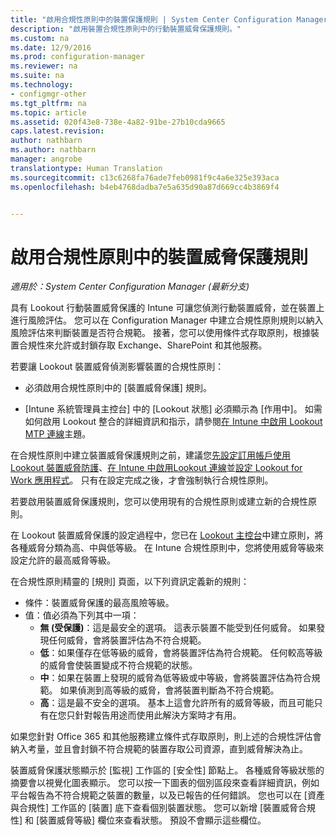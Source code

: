 ```yaml
---
title: "啟用合規性原則中的裝置保護規則 | System Center Configuration Manager"
description: "啟用裝置合規性原則中的行動裝置威脅保護規則。"
ms.custom: na
ms.date: 12/9/2016
ms.prod: configuration-manager
ms.reviewer: na
ms.suite: na
ms.technology:
- configmgr-other
ms.tgt_pltfrm: na
ms.topic: article
ms.assetid: 020f43e8-738e-4a82-91be-27b10cda9665
caps.latest.revision: 
author: nathbarn
ms.author: nathbarn
manager: angrobe
translationtype: Human Translation
ms.sourcegitcommit: c13c6268fa76ade7feb0981f9c4a6e325e393aca
ms.openlocfilehash: b4eb4768dadba7e5a635d90a87d669cc4b3869f4


---
```

# <a name="enable-device-threat-protection-rule-in-the-compliance-policy"></a>啟用合規性原則中的裝置威脅保護規則

*適用於：System Center Configuration Manager (最新分支)*

具有 Lookout 行動裝置威脅保護的 Intune 可讓您偵測行動裝置威脅，並在裝置上進行風險評估。 您可以在 Configuration Manager 中建立合規性原則規則以納入風險評估來判斷裝置是否符合規範。 接著，您可以使用條件式存取原則，根據裝置合規性來允許或封鎖存取 Exchange、SharePoint 和其他服務。

若要讓 Lookout 裝置威脅偵測影響裝置的合規性原則：

* 必須啟用合規性原則中的 [裝置威脅保護] 規則。

* [Intune 系統管理員主控台] 中的 [Lookout 狀態] 必須顯示為 [作用中]。 如需如何啟用 Lookout 整合的詳細資訊和指示，請參閱[在 Intune 中啟用 Lookout MTP 連線](enable-lookout-connection-in-intune.md)主題。


在合規性原則中建立裝置威脅保護規則之前，建議您[先設定訂用帳戶使用 Lookout 裝置威脅防護](set-up-your-subscription-with-lookout.md)、[在 Intune 中啟用Lookout 連線](enable-lookout-connection-in-intune.md)並[設定 Lookout for Work 應用程式](configure-and-deploy-lookout-for-work-apps.md)。 只有在設定完成之後，才會強制執行合規性原則。

若要啟用裝置威脅保護規則，您可以使用現有的合規性原則或建立新的合規性原則。

在 Lookout 裝置威脅保護的設定過程中，您已在 [Lookout 主控台](https://aad.lookout.com)中建立原則，將各種威脅分類為高、中與低等級。 在 Intune 合規性原則中，您將使用威脅等級來設定允許的最高威脅等級。

在合規性原則精靈的 [規則] 頁面，以下列資訊定義新的規則：
  * 條件：裝置威脅保護的最高風險等級。
  * 值：值必須為下列其中一項：
    * **無 (受保護)**：這是最安全的選項。 這表示裝置不能受到任何威脅。 如果發現任何威脅，會將裝置評估為不符合規範。
    * **低**：如果僅存在低等級的威脅，會將裝置評估為符合規範。 任何較高等級的威脅會使裝置變成不符合規範的狀態。
    * **中**：如果在裝置上發現的威脅為低等級或中等級，會將裝置評估為符合規範。 如果偵測到高等級的威脅，會將裝置判斷為不符合規範。
    * **高**：這是最不安全的選項。 基本上這會允許所有的威脅等級，而且可能只有在您只針對報告用途而使用此解決方案時才有用。

如果您針對 Office 365 和其他服務建立條件式存取原則，則上述的合規性評估會納入考量，並且會封鎖不符合規範的裝置存取公司資源，直到威脅解決為止。

裝置威脅保護狀態顯示於 [監視] 工作區的 [安全性] 節點上。
各種威脅等級狀態的摘要會以視覺化圖表顯示。 您可以按一下圖表的個別區段來查看詳細資訊，例如平台報告為不符合規範之裝置的數量，以及已報告的任何錯誤。
您也可以在 [資產與合規性] 工作區的 [裝置] 底下查看個別裝置狀態。  您可以新增 [裝置威脅合規性] 和 [裝置威脅等級] 欄位來查看狀態。  預設不會顯示這些欄位。



<!--HONumber=Dec16_HO3-->


